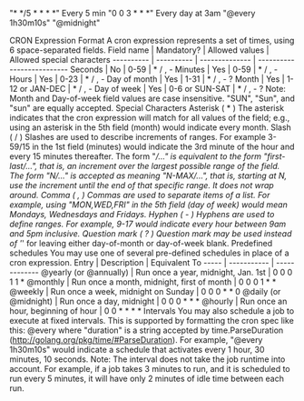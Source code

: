 "* */5 * * * *" Every 5 min
"0 0 3 * * *"   Every day at 3am
"@every 1h30m10s"
"@midnight"


CRON Expression Format
A cron expression represents a set of times, using 6 space-separated fields.
	Field name   | Mandatory? | Allowed values  | Allowed special characters
	----------   | ---------- | --------------  | --------------------------
	Seconds      | No         | 0-59            | * / , -
	Minutes      | Yes        | 0-59            | * / , -
	Hours        | Yes        | 0-23            | * / , -
	Day of month | Yes        | 1-31            | * / , - ?
	Month        | Yes        | 1-12 or JAN-DEC | * / , -
	Day of week  | Yes        | 0-6 or SUN-SAT  | * / , - ?
Note: Month and Day-of-week field values are case insensitive.  "SUN", "Sun",
and "sun" are equally accepted.
Special Characters
Asterisk ( * )
The asterisk indicates that the cron expression will match for all values of the
field; e.g., using an asterisk in the 5th field (month) would indicate every
month.
Slash ( / )
Slashes are used to describe increments of ranges. For example 3-59/15 in the
1st field (minutes) would indicate the 3rd minute of the hour and every 15
minutes thereafter. The form "*\/..." is equivalent to the form "first-last/...",
that is, an increment over the largest possible range of the field.  The form
"N/..." is accepted as meaning "N-MAX/...", that is, starting at N, use the
increment until the end of that specific range.  It does not wrap around.
Comma ( , )
Commas are used to separate items of a list. For example, using "MON,WED,FRI" in
the 5th field (day of week) would mean Mondays, Wednesdays and Fridays.
Hyphen ( - )
Hyphens are used to define ranges. For example, 9-17 would indicate every
hour between 9am and 5pm inclusive.
Question mark ( ? )
Question mark may be used instead of '*' for leaving either day-of-month or
day-of-week blank.
Predefined schedules
You may use one of several pre-defined schedules in place of a cron expression.
	Entry                  | Description                                | Equivalent To
	-----                  | -----------                                | -------------
	@yearly (or @annually) | Run once a year, midnight, Jan. 1st        | 0 0 0 1 1 *
	@monthly               | Run once a month, midnight, first of month | 0 0 0 1 * *
	@weekly                | Run once a week, midnight on Sunday        | 0 0 0 * * 0
	@daily (or @midnight)  | Run once a day, midnight                   | 0 0 0 * * *
	@hourly                | Run once an hour, beginning of hour        | 0 0 * * * *
Intervals
You may also schedule a job to execute at fixed intervals.  This is supported by
formatting the cron spec like this:
    @every <duration>
where "duration" is a string accepted by time.ParseDuration
(http://golang.org/pkg/time/#ParseDuration).
For example, "@every 1h30m10s" would indicate a schedule that activates every
1 hour, 30 minutes, 10 seconds.
Note: The interval does not take the job runtime into account.  For example,
if a job takes 3 minutes to run, and it is scheduled to run every 5 minutes,
it will have only 2 minutes of idle time between each run.
